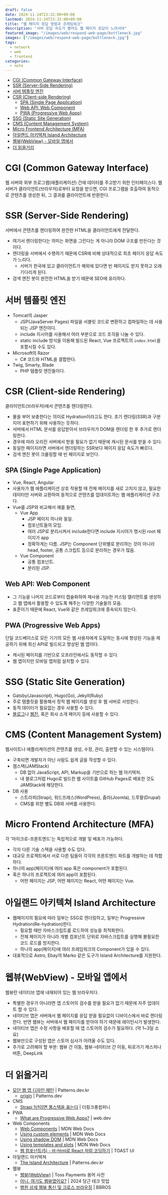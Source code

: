 ```yaml
---
draft: false
date: 2024-11-24T23:32:00+09:00
lastmod: 2024-11-24T23:32:00+09:00
title: "웹 페이지 응답 방법과 프레임워크"
description: "서버 응답 속도가 빨라도 웹 페이지 응답이 느려서야"
featured_image: "/images/web/respond-web-page/bottleneck.jpg"
images: ["/images/web/respond-web-page/bottleneck.jpg"]
tags:
  - network
  - web
  - frontend
categories:
  - note
---
```


- [CGI (Common Gateway Interface)](#cgi-common-gateway-interface)
- [SSR (Server-Side Rendering)](#ssr-server-side-rendering)
- [서버 템플릿 엔진](#서버-템플릿-엔진)
- [CSR (Client-side Rendering)](#csr-client-side-rendering)
  - [SPA (Single Page Application)](#spa-single-page-application)
  - [Web API: Web Component](#web-api-web-component)
  - [PWA (Progressive Web Apps)](#pwa-progressive-web-apps)
- [SSG (Static Site Generation)](#ssg-static-site-generation)
- [CMS (Content Management System)](#cms-content-management-system)
- [Micro Frontend Architecture (MFA)](#micro-frontend-architecture-mfa)
- [아일랜드 아키텍쳐 Island Architecture](#아일랜드-아키텍쳐-island-architecture)
- [웹뷰(WebView) - 모바일 앱에서](#웹뷰webview---모바일-앱에서)
- [더 읽을거리](#더-읽을거리)

# CGI (Common Gateway Interface)

웹 서버와 외부 프로그램(애플리케이션) 간에 데이터를 주고받기 위한 인터페이스다.
웹 서버가 클라이언트(브라우저)로부터 요청을 받으면, CGI 프로그램을 호출하여 동적으로 콘텐츠를 생성한 뒤, 그 결과를 클라이언트에 반환한다.

# SSR (Server-Side Rendering)

서버에서 콘텐츠를 렌더링하여 완전한 HTML을 클라이언트에게 전달한다.

- 여기서 렌더링한다는 의미는 화면을 그린다는 게 아니라 DOM 구조를 만든다는 것이다.
- 렌더링을 서버에서 수행하기 때문에 CSR에 비해 상대적으로 최초 페이지 응답 속도가 느리다.
  - 서버가 한국에 있고 클라이언트가 해외에 있다면 빈 페이지도 받지 못하고 오래 기다리게 된다.
- 검색 엔진 봇이 완전한 HTML을 받기 때문에 SEO에 유리하다.

# 서버 템플릿 엔진

- Tomcat의 Jasper
  - JSP(JavaServer Pages) 파일을 서블릿 코드로 변환하고 컴파일하는 데 사용되는 JSP 엔진이다.
  - include 지시어를 사용해서 여러 부분으로 코드 조각을 나눌 수 있다.
  - static include 방식을 이용해 빌드된 React, Vue 프로젝트의 `index.html`을 포함시킬 수도 있다.
- Microsoft의 Razor
  - C# 코드와 HTML을 결합한다.
- Twig, Smarty, Blade
  - PHP 템플릿 엔진들이다.

# CSR (Client-side Rendering)

클라이언트(브라우저)에서 콘텐츠를 렌더링한다.

- 물을 부어 보충한다는 의미로 Hydration이라고도 한다. 초기 렌더링(SSR)과 구분지어 표현하기 위해 사용하는 듯하다.
- 서버에서 HTML 문서를 응답받아서 브라우저가 DOM을 렌더링 한 후 추가로 렌더링한다.
- 경우에 따라 오리진 서버에서 받을 필요가 없기 때문에 캐시된 문서를 받을 수 있다.
- 동일한 페이지라면 서버에서 렌더링하는 SSR보다 페이지 응답 속도가 빠르다.
- 검색 엔진 봇이 크롤링할 때 빈 페이지로 보인다.

## SPA (Single Page Application)

- Vue, React, Angular
- 사용자가 웹 애플리케이션 상호 작용할 때 전체 페이지를 새로 고치지 않고, 필요한 데이터만 서버와 교환하여 동적으로 콘텐츠를 업데이트하는 웹 애플리케이션 구조다.
- Vue를 JSP와 비교해서 예를 들면,
  - Vue App
    - JSP 페이지 하나와 동일.
    - 컴포넌트들의 모임.
    - 여러 JSP로 분리시켜서 include한다면 include 지시어가 명시된 root 페이지가 app
    - 정확하게는 다름. JSP는 Component 단위별로 분리하는 것이 아니라 head, footer, 공통 스크립트 등으로 분리하는 경우가 많음.
  - Vue Component
    - 공통 컴포넌트.
    - 분리된 JSP.

## Web API: Web Component

- 그 기능을 나머지 코드로부터 캡슐화하여 재사용 가능한 커스텀 엘리먼트를 생성하고 웹 앱에서 활용할 수 있도록 해주는 다양한 기술들의 모음.
- 표준이기 때문에 React, Vue와 같은 프레임워크에 종속되지 않는다.

## PWA (Progressive Web Apps)

단일 코드베이스로 모든 기기의 모든 웹 사용자에게 도달하는 동시에 향상된 기능을 제공하기 위해 최신 API로 빌드되고 향상된 웹 앱이다.

- 캐시된 페이지를 기반으로 오프라인에서도 동작할 수 있다.
- 웹 앱이지만 모바일 앱처럼 설치할 수 있다.

# SSG (Static Site Generation)

- Gatsby(Javascript), Hugo(Go), Jekyll(Ruby)
- 주로 템플릿을 활용해서 정적 웹 페이지를 생성 후 웹 서버로 서빙한다.
- 동적 데이터가 필요없는 경우 사용할 수 있다.
- [블로그](https://markruler.github.io/)나 [웹진](https://beott.kr/), 혹은 회사 소개 페이지 등에 사용할 수 있다.

# CMS (Content Management System)

웹사이트나 애플리케이션의 콘텐츠를 생성, 수정, 관리, 출판할 수 있는 시스템이다.

- 구축되면 개발자가 아닌 사람도 쉽게 글을 작성할 수 있다.
- 잼스택(JAMStack)
  - DB 없이 JavaScript, API, Markup을 기반으로 하는 웹 아키텍처.
  - 내 블로그처럼 Hugo로 빌드한 웹 사이트를 GitHub Pages로 배포한 것도 JAMStack에 해당한다.
- DB 사용
  - 스트라피(Strapi), 워드프레스(WordPress), 줌라(Joomla), 드루팔(Drupal)
  - CMS를 위한 별도 DB와 서버를 사용한다.

# Micro Frontend Architecture (MFA)

각 '마이크로-프론트엔드'는 독립적으로 개발 및 배포가 가능하다.

- 각자 다른 기술 스택을 사용할 수도 있다.
- 대규모 프로젝트에서 서로 다른 팀들이 각각의 프론트엔드 파트를 개발하는 데 적합하다.
- 하나의 app(페이지)에 여러 app 혹은 component가 포함된다.
- 혹은 하나의 프로젝트에 여러 app이 포함된다.
  - 어떤 페이지는 JSP, 어떤 페이지는 React, 어떤 페이지는 Vue.

# 아일랜드 아키텍쳐 Island Architecture

- 웹페이지의 필요에 따라 일부는 SSG로 렌더링하고, 일부는 Progressive Hydration(Re-hydration)한다.
  - 필요할 때만 자바스크립트를 로드하여 성능을 최적화한다.
  - 전체 페이지가 아니라 개별 컴포넌트 단위로 자바스크립트를 실행해 불필요한 코드 로드를 방지한다.
  - 하나의 app(페이지)에 여러 프레임워크의 Component가 있을 수 있다.
- 대표적으로 Astro, Ebay의 Marko 같은 도구가 Island Architecture를 지원한다.

# 웹뷰(WebView) - 모바일 앱에서

웹뷰란 네이티브 앱에 내재되어 있는 웹 브라우저다.

- 특별한 경우가 아니라면 앱 스토어의 검수를 받을 필요가 없기 때문에 자주 업데이트 할 수 있다.
- 네이티브 앱은 서버에서 웹 페이지를 응답 받을 필요없이 디바이스에서 바로 렌더링한다. 반면 웹뷰는 서버에서 웹 페이지를 받아야 하기 때문에 레이턴시가 발생한다.
- 네이티브 앱은 수정 사항을 배포할 때 앱 스토어의 검수가 필요하다. (약 1~3일 소요)
- 웹뷰만으로 구성된 앱은 스토어 심사가 어려울 수도 있다.
- 추가로 고려해야 할 부분: 웹뷰 간 이동, 웹뷰-네이티브 간 이동, 뒤로가기 제스처나 버튼, DeepLink

# 더 읽을거리

- [모던 웹 앱 디자인 패턴](https://patterns-dev-kr.github.io/) | Patterns.dev.kr
  - [origin](https://www.patterns.dev/) | Patterns.dev
- CMS
  - [Strapi 1년이면 풀스택을 읊는다](https://medium.com/pinkfong/strapi-1년이면-풀스택을-읊는다-part-1-2-5641f5651097) | 더핑크퐁컴퍼니
- PWA
  - [What are Progressive Web Apps?](https://web.dev/articles/what-are-pwas) | web.dev
- Web Components
  - [Web Components](https://developer.mozilla.org/ko/docs/Web/API/Web_components) | MDN Web Docs
  - [Using custom elements](https://developer.mozilla.org/ko/docs/Web/API/Web_components/Using_custom_elements) | MDN Web Docs
  - [Using shadow DOM](https://developer.mozilla.org/ko/docs/Web/API/Web_components/Using_shadow_DOM) | MDN Web Docs
  - [Using templates and slots](https://developer.mozilla.org/en-US/docs/Web/API/Web_components/Using_templates_and_slots) | MDN Web Docs
  - [웹 컴포넌트(5) - lit-html로 React 처럼 코딩하기](https://ui.toast.com/posts/ko_20171215) | TOAST UI
- 아일랜드 아키텍쳐
  - [The Island Architecture](https://patterns-dev-kr.github.io/rendering-patterns/the-island-architecture/) | Patterns.dev.kr
- 웹뷰
  - [웹뷰(WebView)](https://docs.tosspayments.com/resources/glossary/webview) | Toss Payments 용어 사전
  - [아니, 여기도 웹뷰였어요?](https://youtu.be/4UD4EB00AME) | 2024 당근 테크 밋업
  - [병원 상세 웹뷰 통신 및 크로스 브라우징](https://boostbrothers.github.io/hospital-detail-webview/) | BBROS
